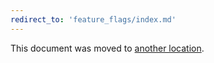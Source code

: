```yaml
---
redirect_to: 'feature_flags/index.md'
---
```


This document was moved to [another location](feature_flags/index.md).
